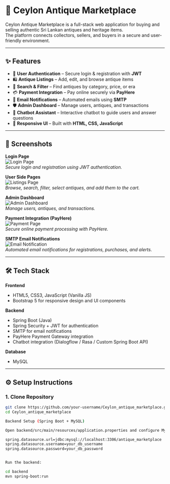 # 🏺 Ceylon Antique Marketplace

Ceylon Antique Marketplace is a full-stack web application for buying and selling authentic Sri Lankan antiques and heritage items.  
The platform connects collectors, sellers, and buyers in a secure and user-friendly environment.

---

## ✨ Features
- 🔑 **User Authentication** – Secure login & registration with **JWT**
- 🛍️ **Antique Listings** – Add, edit, and browse antique items
- 🔎 **Search & Filter** – Find antiques by category, price, or era
- 💳 **Payment Integration** – Pay online securely via **PayHere**
- 📧 **Email Notifications** – Automated emails using **SMTP**
- 🛡️ **Admin Dashboard** – Manage users, antiques, and transactions
- 🤖 **Chatbot Assistant** – Interactive chatbot to guide users and answer questions
- 📱 **Responsive UI** – Built with **HTML, CSS, JavaScript**

---

## 📸 Screenshots

**Login Page**  
![Login Page](screenshots/login.png)  
*Secure login and registration using JWT authentication.*

**User Side Pages**  
![Listings Page](screenshots/listings.png)  
*Browse, search, filter, select antiques, and add them to the cart.* 

**Admin Dashboard**  
![Admin Dashboard](screenshots/admin_dashboard.png)  
*Manage users, antiques, and transactions.*

**Payment Integration (PayHere)**  
![Payment Page](screenshots/payment.png)  
*Secure online payment processing with PayHere.*

**SMTP Email Notifications**  
![Email Notification](screenshots/email_notification.png)  
*Automated email notifications for registrations, purchases, and alerts.*

---

## 🛠️ Tech Stack

**Frontend**  
- HTML5, CSS3, JavaScript (Vanilla JS)  
- Bootstrap 5 for responsive design and UI components

**Backend**  
- Spring Boot (Java)  
- Spring Security + JWT for authentication  
- SMTP for email notifications  
- PayHere Payment Gateway integration  
- Chatbot integration (Dialogflow / Rasa / Custom Spring Boot API)

**Database**  
- MySQL

---

## ⚙️ Setup Instructions

### 1. Clone Repository
```bash
git clone https://github.com/your-username/Ceylon_antique_marketplace.git
cd Ceylon_antique_marketplace

Backend Setup (Spring Boot + MySQL)

Open backend/src/main/resources/application.properties and configure MySQL:

spring.datasource.url=jdbc:mysql://localhost:3306/antique_marketplace
spring.datasource.username=your_db_username
spring.datasource.password=your_db_password


Run the backend:

cd backend
mvn spring-boot:run
